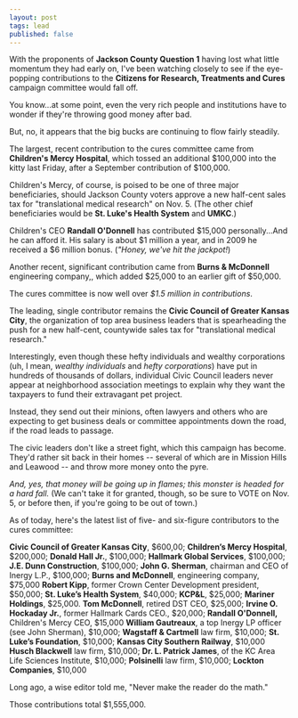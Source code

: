 ```yaml
---
layout: post
tags: lead
published: false
---
```


With the proponents of **Jackson County Question 1** having lost what little momentum they had early on, I've been watching closely to see if the eye-popping contributions to the **Citizens for Research, Treatments and Cures** campaign committee would fall off.

You know...at some point, even the very rich people and institutions have to wonder if they're throwing good money after bad.

But, no, it appears that the big bucks are continuing to flow fairly steadily.

The largest, recent contribution to the cures committee came from **Children's Mercy Hospital**, which tossed an additional $100,000 into the kitty last Friday, after a September contribution of $100,000.

Children's Mercy, of course, is poised to be one of three major beneficiaries, should Jackson County voters approve a new half-cent sales tax for "translational medical research" on Nov. 5. (The other chief beneficiaries would be **St. Luke's Health System** and **UMKC**.)

Children's CEO **Randall O'Donnell** has contributed $15,000 personally...And he can afford it. His salary is about $1 million a year, and in 2009 he received a $6 million bonus. (_"Honey, we've hit the jackpot!_)

Another recent, significant contribution came from **Burns & McDonnell** engineering company,, which added $25,000 to an earlier gift of $50,000.

The cures committee is now well over _$1.5 million in contributions_.

The leading, single contributor remains the **Civic Council of Greater Kansas City**, the organization of top area business leaders that is spearheading the push for a new half-cent, countywide sales tax for "translational medical research."

Interestingly, even though these hefty individuals and wealthy corporations (uh, I mean, _wealthy individuals_ and _hefty corporations_) have put in hundreds of thousands of dollars, individual Civic Council leaders never appear at neighborhood association meetings to explain why they want the taxpayers to fund their extravagant pet project.

Instead, they send out their minions, often lawyers and others who are expecting to get business deals or committee appointments down the road, if the road leads to passage.

The civic leaders don't like a street fight, which this campaign has become. They'd rather sit back in their homes -- several of which are in Mission Hills and Leawood -- and throw more money onto the pyre.

_And, yes, that money will be going up in flames; this monster is headed for a hard fall._ (We can't take it for granted, though, so be sure to VOTE on Nov. 5, or before then, if you're going to be out of town.)

As of today, here's the latest list of five- and six-figure contributors to the cures committee:

**Civic Council of Greater Kansas City**, $600,00;
**Children’s Mercy Hospital**, $200,000;
**Donald Hall Jr.**, $100,000;
**Hallmark Global Services**, $100,000;
**J.E. Dunn Construction**, $100,000;
**John G. Sherman**, chairman and CEO of Inergy L.P., $100,000;
**Burns and McDonnell**, engineering company, $75,000
**Robert Kipp**, former Crown Center Development president, $50,000;
**St. Luke’s Health System**, $40,000;
**KCP&L**, $25,000;
**Mariner Holdings**, $25,000.
**Tom McDonnell**, retired DST CEO, $25,000;
**Irvine O. Hockaday Jr.**, former Hallmark Cards CEO., $20,000;
**Randall O'Donnell,** Children's Mercy CEO, $15,000
**William Gautreaux**, a top Inergy LP officer (see John Sherman), $10,000;
**Wagstaff & Cartmell** law firm, $10,000;
**St. Luke’s Foundation**, $10,000;
**Kansas City Southern Railway**, $10,000
**Husch Blackwell** law firm, $10,000;
**Dr. L. Patrick James**, of the KC Area Life Sciences Institute, $10,000;
**Polsinelli** law firm, $10,000;
**Lockton Companies**, $10,000

Long ago, a wise editor told me, "Never make the reader do the math."

Those contributions total $1,555,000.
